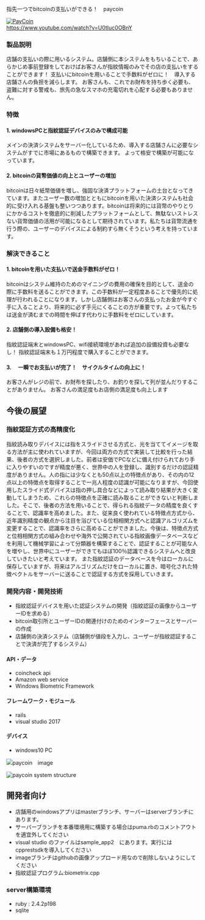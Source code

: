 指先一つでbitcoinの支払いができる！　paycoin

[![PayCoin](https://github.com/jphacks/KB_1706/blob/image/title.png)](https://www.youtube.com/watch?v=U0tIuc0OBnY)  
https://www.youtube.com/watch?v=U0tIuc0OBnY

### 製品説明
店舗の支払いの際に用いるシステム。店舗側に本システムをもちいることで、あらかじめ事前登録をしておけばお客さんが指紋情報のみでその店の支払いをすることができます！
支払いにbitcoinを用いることで手数料がゼロに！　導入する店舗さんの負担を減らします。
お客さんも、これでお財布を持ち歩く必要も、盗難に対する警戒も、旅先の急なスマホの充電切れを心配する必要もありません。

### 特徴

#### 1. windowsPCと指紋認証デバイスのみで構成可能
メインの決済システムをサーバー化しているため、導入する店舗さんに必要なシステムがすでに市場にあるもので構築できます。
よって格安で構築が可能になっています。

#### 2. bitcoinの貨幣価値の向上とユーザーの増加
bitcoinは日々紙幣価値を増し、強固な決済プラットフォームの土台となってきています。またユーザー数の増加とともにbitcoinを用いた決済システムも社会的に受け入れる基盤も整いつつあります。bitcoinは将来的には貨幣のやりとりにかかるコストを徹底的に削減したプラットフォームとして、無駄ないストレスない貨幣価値の活用が可能になるとして期待されています。私たちは貨幣流通を行う際の、ユーザーのデバイスによる制約すら無くそうという考えを持っています。

### 解決できること

#### 1. bitcoinを用いた支払いで送金手数料がゼロ！
bitcoinはシステム維持のためのマイニングの費用の確保を目的として、送金の際に手数料を送ることができます。この手数料が一定程度あることで優先的に処理が行われることになります。しかし店舗側はお客さんの支払ったお金が今すぐ手に入ることより、将来的に必ず手元にくることの方が重要です。よって私たちは送金が済むまでの時間を伸ばす代わりに手数料をゼロにしています。

#### 2. 店舗側の導入設備も格安！
指紋認証端末とwindowsPC、wifi接続環境があれば追加の設備投資も必要なし！
指紋認証端末も１万円程度で購入することができます。

#### 3.　 一瞬でお支払いが完了！　サイクルタイムの向上に！
お客さんがレジの前で、お財布を探したり、お釣りを探して列が並んだりすることがありません。
お客さんの満足度もお店側の満足度も向上します

## 今後の展望

### 指紋認証方式の高精度化
指紋読み取りデバイスには指をスライドさせる方式と、光を当ててイメージを取る方法が主に使われていますが、今回は両方の方式で実装して比較を行った結果、後者の方式を選択しました。前者は安価でPCなどに備え付けられており手に入りやすいのですが精度が悪く、世界中の人を登録し、識別するだけの認証精度がありません。人の指には少なくとも50点以上の特徴点があり、その内の12点以上の特徴点を取得することで一兆人程度の認識が可能になりますが、今回使用したスライド式デバイスは指の押し具合などによって読み取り結果が大きく変動してしまうため、これらの特徴点を正確に読み取ることができないと判断しました。そこで、後者の方法を用いることで、得られる指紋データの精度を良くすることで、認識率を高めました。また、従来良く使われている特徴点方式から、近年識別精度の観点から注目を浴びている位相相関方式へと認識アルゴリズムを変更することで、認識率をさらに高めることができました。今後は、特徴点方式と位相相関方式の組み合わせや海外で公開されている指紋画像データベースなどを利用して機械学習によって分類器を構築することで、認証することが可能な人を増やし、世界中にユーザーができてもほぼ100％認識できるシステムへと改良していきたいと考えています。
また指紋認証のデータベースを今はローカルに保存していますが、将来はアルゴリズムだけをローカルに置き、暗号化された特徴ベクトルをサーバーに送ることで認証する方式を採用していきます。

### 開発内容・開発技術
- 指紋認証デバイスを用いた認証システムの開発（指紋認証の画像からユーザーIDを求める）
- bitcoin取引所とユーザーIDの関連付けのためのインターフェースとサーバーの作成
- 店舗側の決済システム（店舗側が値段を入力し、ユーザーが指紋認証することで決済が完了するシステム）

#### API・データ
- coincheck api
- Amazon web service
- Windows Biometric Framework

#### フレームワーク・モジュール
- rails
- visual studio 2017

#### デバイス
- windows10 PC


![paycoin　image](https://github.com/jphacks/KB_1706/blob/image/image1.jpg)

![paycoin system structure](https://github.com/jphacks/KB_1706/blob/image/structure.jpg)

## 開発者向け
- 店舗用のwindowsアプリはmasterブランチ、サーバーはserverブランチにあります。
- サーバーブランチを本番環境用に構築する場合はpuma.rbのコメントアウトを適宜外してください
- visual studio のファイルはsample\_app2　にあります。実行にはcpprestsdkを導入してください
- imageブランチはgithubの画像アップロード用なので削除しないようにしてください
- 指紋認証プログラム:biometrix.cpp

### server構築環境
- ruby : 2.4.2p198
- sqlite 

